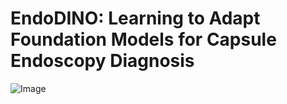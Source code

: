 # EndoDINO: Learning to Adapt Foundation Models for Capsule Endoscopy Diagnosis
![Image](https://github.com/ZhangBoowen/EndoDINO/blob/main/architecture.png)
